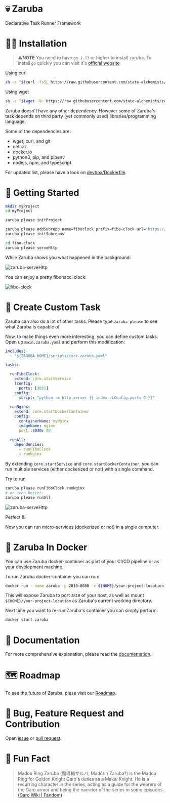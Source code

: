 # 💀 Zaruba 

Declarative Task Runner Framework

# 👨‍💻 Installation

> **⚠️NOTE** You need to have `go 1.13` or higher to install zaruba. To install `go` quickly you can visit it's [official website](https://golang.org/doc/install)

Using curl

```sh
sh -c "$(curl -fsSL https://raw.githubusercontent.com/state-alchemists/zaruba/master/install.sh)"
```

Using wget

```sh
sh -c "$(wget -O- https://raw.githubusercontent.com/state-alchemists/zaruba/master/install.sh)"
```

Zaruba doesn't have any other dependency. However some of Zaruba's task depends on third party (yet commonly used) libraries/programming language.

Some of the dependencies are:

* wget, curl, and git
* netcat
* docker.io
* python3, pip, and pipenv
* nodejs, npm, and typescript

For updated list, please have a look on [devbox/Dockerfile](./devbox/Dockerfile).


# 🏁 Getting Started

```sh
mkdir myProject
cd myProject

zaruba please initProject

zaruba please addSubrepo name=fiboclock prefix=fibo-clock url="https://github.com/therealvasanth/fibonacci-clock"
zaruba please initSubrepos

cd fibo-clock
zaruba please serveHttp
```

While Zaruba shows you what happened in the background:

![zaruba-serveHttp](screenshots/zaruba-serveHttp.png)

You can enjoy a pretty fibonacci clock:

![fibo-clock](screenshots/fibo-clock.png)

# 🔨 Create Custom Task

Zaruba can also do a lot of other tasks. Please type `zaruba please` to see what Zaruba is capable of.

Now, to make things even more interesting, you can define custom tasks. Open up `main.zaruba.yaml` and perform this modification:

```yaml
includes:
  - "${ZARUBA_HOME}/scripts/core.zaruba.yaml"

tasks:

  runFiboClock:
    extend: core.startService
    lconfig:
      ports: [3031]
    config:
      script: "python -m http.server {{ index .LConfig.ports 0 }}"
  
  runNginx:
    extend: core.startDockerContainer
    config:
      containerName: myNginx
      imageName: nginx
      port::3030: 80
  
  runAll:
    dependencies:
      - runFiboClock
      - runNginx
```

By extending `core.startService` and `core.startDockerContainer`, you can run multiple services (either dockerized or not) with a single command.

Try to run

```sh
zaruba please runFiboClock runNginx
# or even better:
zaruba please runAll
```

![zaruba-serveHttp](screenshots/zaruba-runAll.png)

Perfect !!!

Now you can run micro-services (dockerized or not) in a single computer.

# 🐳 Zaruba In Docker

You can use Zaruba docker-container as part of your CI/CD pipeline or as your development machine.

To run Zaruba docker-container you can run:

```sh
docker run --name zaruba -p 2810:8080 -v ${HOME}/your-project-location:/project -d stalchmst/zaruba:latest
```

This will expose Zaruba to port `2810` of your host, as well as mount `${HOME}/your-project-location` as Zaruba's current working directory.

Next time you want to re-run Zaruba's container you can simply perform:

```sh
docker start zaruba
```

# 📁 Documentation

For more comprehensive explanation, please read the [documentation](docs/Documentation.md).

# 🗺️ Roadmap

To see the future of Zaruba, plese visit our [Roadmap](Roadmap.md).

# 🐞 Bug, Feature Request and Contribution

Open [issue](https://github.com/state-alchemists/zaruba/issues) or [pull request](https://github.com/state-alchemists/zaruba/pulls).


# 🎉 Fun Fact

> Madou Ring Zaruba (魔導輪ザルバ, Madōrin Zaruba?) is the Madou Ring for Golden Knight Garo's duties as a Makai Knight. He is a recurring character in the series, acting as a guide for the wearers of the Garo armor and being the narrator of the series in some episodes. [(Garo Wiki | Fandom)](https://garoseries.fandom.com/wiki/Zaruba)
